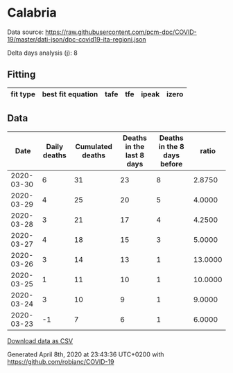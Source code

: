 # Calabria

Data source: https://raw.githubusercontent.com/pcm-dpc/COVID-19/master/dati-json/dpc-covid19-ita-regioni.json

Delta days analysis (j): 8

## Fitting 
|fit type|best fit equation|tafe|tfe|ipeak|izero|
|-------|-----|--------|------|---|---|

## Data
|Date|Daily deaths|Cumulated deaths|Deaths in the last 8 days|Deaths in the 8 days before|ratio|
|----|----------|-----------|-------|--------------------|-----|
|2020-03-30|6|31|23|8|2.8750|
|2020-03-29|4|25|20|5|4.0000|
|2020-03-28|3|21|17|4|4.2500|
|2020-03-27|4|18|15|3|5.0000|
|2020-03-26|3|14|13|1|13.0000|
|2020-03-25|1|11|10|1|10.0000|
|2020-03-24|3|10|9|1|9.0000|
|2020-03-23|-1|7|6|1|6.0000|

[Download data as CSV](COVID-19_calabria_j8_2020-03-30.csv)

Generated April 8th, 2020 at 23:43:36 UTC+0200 with https://github.com/robianc/COVID-19
